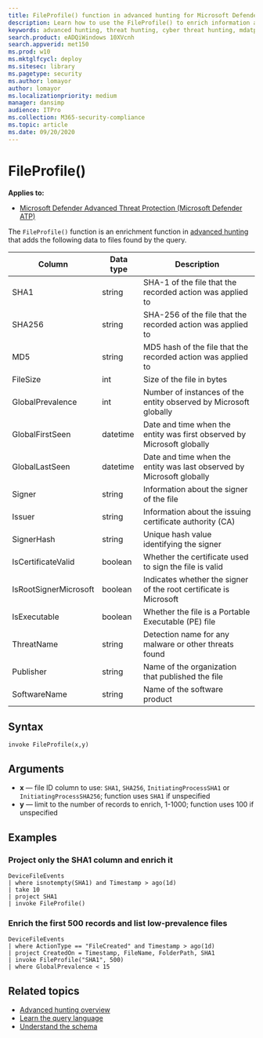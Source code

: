 ```yaml
---
title: FileProfile() function in advanced hunting for Microsoft Defender Advanced Threat Protection
description: Learn how to use the FileProfile() to enrich information about files in your advanced hunting query results 
keywords: advanced hunting, threat hunting, cyber threat hunting, mdatp, Microsoft Defender ATP, Microsoft Defender Advanced Threat Protection, Windows Defender, Windows Defender ATP, Windows Defender Advanced Threat Protection, search, query, telemetry, schema reference, kusto, FileProfile, file profile, function, enrichment
search.product: eADQiWindows 10XVcnh
search.appverid: met150
ms.prod: w10
ms.mktglfcycl: deploy
ms.sitesec: library
ms.pagetype: security
ms.author: lomayor
author: lomayor
ms.localizationpriority: medium
manager: dansimp
audience: ITPro
ms.collection: M365-security-compliance 
ms.topic: article
ms.date: 09/20/2020
---
```


# FileProfile()

**Applies to:**

- [Microsoft Defender Advanced Threat Protection (Microsoft Defender ATP)](https://go.microsoft.com/fwlink/p/?linkid=2146631)

The `FileProfile()` function is an enrichment function in [advanced hunting](advanced-hunting-overview.md) that adds the following data to files found by the query.

Column | Data type | Description
-|-|-
SHA1 | string | SHA-1 of the file that the recorded action was applied to
SHA256 | string | SHA-256 of the file that the recorded action was applied to
MD5 | string | MD5 hash of the file that the recorded action was applied to
FileSize | int | Size of the file in bytes
GlobalPrevalence | int | Number of instances of the entity observed by Microsoft globally
GlobalFirstSeen | datetime | Date and time when the entity was first observed by Microsoft globally
GlobalLastSeen | datetime | Date and time when the entity was last observed by Microsoft globally
Signer | string | Information about the signer of the file
Issuer | string | Information about the issuing certificate authority (CA)
SignerHash | string | Unique hash value identifying the signer
IsCertificateValid | boolean | Whether the certificate used to sign the file is valid
IsRootSignerMicrosoft | boolean | Indicates whether the signer of the root certificate is Microsoft
IsExecutable | boolean | Whether the file is a Portable Executable (PE) file
ThreatName | string | Detection name for any malware or other threats found
Publisher | string | Name of the organization that published the file
SoftwareName | string | Name of the software product

## Syntax

```kusto
invoke FileProfile(x,y)
```

## Arguments

- **x** — file ID column to use: `SHA1`, `SHA256`, `InitiatingProcessSHA1` or `InitiatingProcessSHA256`; function uses `SHA1` if unspecified
- **y** — limit to the number of records to enrich, 1-1000; function uses 100 if unspecified

## Examples

### Project only the SHA1 column and enrich it

```kusto
DeviceFileEvents
| where isnotempty(SHA1) and Timestamp > ago(1d)
| take 10
| project SHA1
| invoke FileProfile()
```

### Enrich the first 500 records and list low-prevalence files

```kusto
DeviceFileEvents
| where ActionType == "FileCreated" and Timestamp > ago(1d)
| project CreatedOn = Timestamp, FileName, FolderPath, SHA1
| invoke FileProfile("SHA1", 500) 
| where GlobalPrevalence < 15
```

## Related topics

- [Advanced hunting overview](advanced-hunting-overview.md)
- [Learn the query language](advanced-hunting-query-language.md)
- [Understand the schema](advanced-hunting-schema-reference.md)
